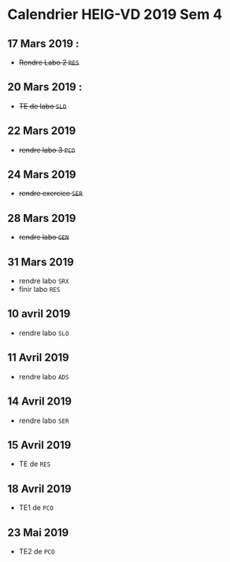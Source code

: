 # Calendrier HEIG-VD 2019 Sem 4

## 17 Mars 2019 :

- ~~Rendre Labo 2 `RES`~~

## 20 Mars 2019 :

- ~~TE de labo `SLO`~~

## 22 Mars 2019 

- ~~rendre labo 3 `PCO`~~

## 24 Mars 2019 

- ~~rendre exercice `SER`~~

## 28 Mars 2019

- ~~rendre labo `GEN`~~

## 31 Mars 2019

- rendre labo `SRX`
- finir labo `RES`

## 10 avril 2019

- rendre labo `SLO` 

## 11 Avril 2019

- rendre labo `ADS`

## 14 Avril 2019

- rendre labo `SER`


## 15 Avril 2019 

- TE de `RES`

## 18 Avril 2019

- TE1 de `PCO`

## 23 Mai 2019

- TE2 de `PCO`





